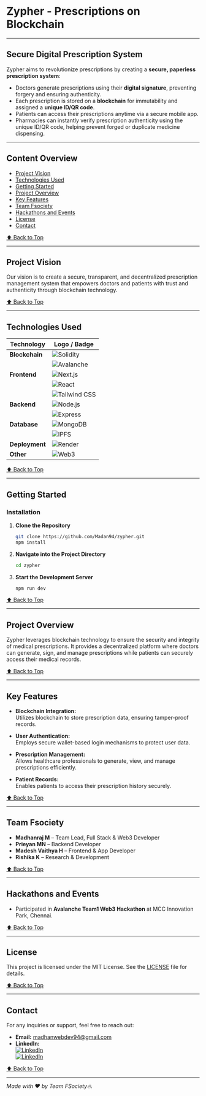 # **Zypher** - Prescriptions on Blockchain


---

## Secure Digital Prescription System

Zypher aims to revolutionize prescriptions by creating a **secure, paperless prescription system**:

- Doctors generate prescriptions using their **digital signature**, preventing forgery and ensuring authenticity.  
- Each prescription is stored on a **blockchain** for immutability and assigned a **unique ID/QR code**.  
- Patients can access their prescriptions anytime via a secure mobile app.  
- Pharmacies can instantly verify prescription authenticity using the unique ID/QR code, helping prevent forged or duplicate medicine dispensing.

---

## Content Overview <a name="content-overview"></a>

- [Project Vision](#project-vision)  
- [Technologies Used](#technologies-used)  
- [Getting Started](#getting-started)  
- [Project Overview](#project-overview)  
- [Key Features](#key-features)  
- [Team Fsociety](#team-zypher)  
- [Hackathons and Events](#hackathons-and-events)  
- [License](#license)  
- [Contact](#contact)  

[⬆️ Back to Top](#zypher---Prescriptions-on-Blockchain)

---

## Project Vision <a name="project-vision"></a>

Our vision is to create a secure, transparent, and decentralized prescription management system that empowers doctors and patients with trust and authenticity through blockchain technology.

[⬆️ Back to Top](#zypher---Prescriptions-on-Blockchain)

---

## Technologies Used <a name="technologies-used"></a>

| Technology         | Logo / Badge                                                                                 |
|--------------------|---------------------------------------------------------------------------------------------|
| **Blockchain**     | ![Solidity](https://img.shields.io/badge/Solidity-363636?logo=solidity&logoColor=white)     |
|                    | ![Avalanche](https://img.shields.io/badge/Avalanche-E84142?logo=avalanche&logoColor=white)  |
| **Frontend**       | ![Next.js](https://img.shields.io/badge/Next.js-000000?logo=next.js&logoColor=white)        |
|                    | ![React](https://img.shields.io/badge/React-61DAFB?logo=react&logoColor=black)              |
|                    | ![Tailwind CSS](https://img.shields.io/badge/Tailwind_CSS-06B6D4?logo=tailwind-css&logoColor=white) |
| **Backend**        | ![Node.js](https://img.shields.io/badge/Node.js-339933?logo=node.js&logoColor=white)        |
|                    | ![Express](https://img.shields.io/badge/Express.js-000000?logo=express&logoColor=white)     |
| **Database**       | ![MongoDB](https://img.shields.io/badge/MongoDB-47A248?logo=mongodb&logoColor=white)        |
|                    | ![IPFS](https://img.shields.io/badge/IPFS-000000?logo=ipfs&logoColor=white)                 |
| **Deployment**     | ![Render](https://img.shields.io/badge/Render-19232D?logo=render&logoColor=white)            |
| **Other**          | ![Web3](https://img.shields.io/badge/Web3-FF6C00?logo=ethereum&logoColor=white)             |

[⬆️ Back to Top](#zypher---Prescriptions-on-Blockchain)

---

## Getting Started <a name="getting-started"></a>

### Installation

1. **Clone the Repository**
    ```bash
    git clone https://github.com/Madan94/zypher.git
    npm install
    ```

2. **Navigate into the Project Directory**
    ```bash
    cd zypher
    ```

3. **Start the Development Server**
    ```bash
    npm run dev
    ```

[⬆️ Back to Top](#zypher---Prescriptions-on-Blockchain)

---

## Project Overview <a name="project-overview"></a>

Zypher leverages blockchain technology to ensure the security and integrity of medical prescriptions. It provides a decentralized platform where doctors can generate, sign, and manage prescriptions while patients can securely access their medical records.

[⬆️ Back to Top](#zypher---Prescriptions-on-Blockchain)

---

## Key Features <a name="key-features"></a>

- **Blockchain Integration:**  
  Utilizes blockchain to store prescription data, ensuring tamper-proof records.

- **User Authentication:**  
  Employs secure wallet-based login mechanisms to protect user data.

- **Prescription Management:**  
  Allows healthcare professionals to generate, view, and manage prescriptions efficiently.

- **Patient Records:**  
  Enables patients to access their prescription history securely.

[⬆️ Back to Top](#zypher---Prescriptions-on-Blockchain)

---

## Team Fsociety <a name="team-zypher"></a>

- **Madhanraj M** – Team Lead, Full Stack & Web3 Developer  
- **Prieyan MN** – Backend Developer  
- **Madesh Vaithya H** – Frontend & App Developer  
- **Rishika K** – Research & Development  

[⬆️ Back to Top](#zypher---Prescriptions-on-Blockchain)

---

## Hackathons and Events <a name="hackathons-and-events"></a>

- Participated in **Avalanche Team1 Web3 Hackathon** at MCC Innovation Park, Chennai.

[⬆️ Back to Top](#zypher---Prescriptions-on-Blockchain)

---

## License <a name="license"></a>

This project is licensed under the MIT License. See the [LICENSE](https://github.com/Madan94/zypher/blob/main/LICENSE) file for details.

[⬆️ Back to Top](#zypher---Prescriptions-on-Blockchain)

---

## Contact <a name="contact"></a>

For any inquiries or support, feel free to reach out:

- **Email:** [madhanwebdev94@gmail.com](mailto:madhanwebdev94@gmail.com)  
- **LinkedIn:**  
[![LinkedIn](https://img.shields.io/badge/Connect-LinkedIn-blue?logo=linkedin)](https://www.linkedin.com/in/madhan-fullstack-developer/)  
[![LinkedIn](https://img.shields.io/badge/Connect-LinkedIn-blue?logo=linkedin)](https://www.linkedin.com/in/prieyanmn2007/)

[⬆️ Back to Top](#zypher---Prescriptions-on-Blockchain)

---

*Made with ❤️ by Team FSociety🔥.*
